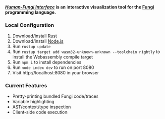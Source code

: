 #### ***[Human-Fungi Interface](http://fungi-lang.herokuapp.com/)*** is an interactive visualization tool for the [Fungi](https://github.com/Adapton/fungi-lang.rust) programming language.

### Local Configuration

1. Download/install [Rust](https://www.rust-lang.org/)
2. Download/install [Node.js](https://nodejs.org/en/)
3. Run `rustup update`
4. Run `rustup target add wasm32-unknown-unknown --toolchain nightly` to install the Webassembly compile target
5. Run `npm i` to install dependencies
6. Run `node index dev` to run on port 8080
7. Visit http://localhost:8080 in your browser

### Current Features
- Pretty-printing bundled Fungi code/traces
- Variable highlighting
- AST/context/type inspection
- Client-side code execution
